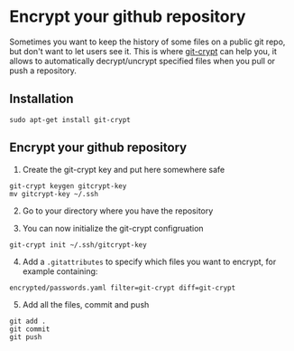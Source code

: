 # Encrypt your github repository
Sometimes you want to keep the history of some files on a public git repo, but don't want to let users see it.
This is where [git-crypt](https://github.com/AGWA/git-crypt) can help you, it allows to automatically decrypt/uncrypt specified files when you pull or push a repository.

## Installation
```
sudo apt-get install git-crypt
```

## Encrypt your github repository
1. Create the git-crypt key and put here somewhere safe
```
git-crypt keygen gitcrypt-key
mv gitcrypt-key ~/.ssh
```

2. Go to your directory where you have the repository

3. You can now initialize the git-crypt configruation
```
git-crypt init ~/.ssh/gitcrypt-key
```

4. Add a `.gitattributes` to specify which files you want to encrypt, for example containing:
```
encrypted/passwords.yaml filter=git-crypt diff=git-crypt
```

5. Add all the files, commit and push
```
git add .
git commit
git push
```
